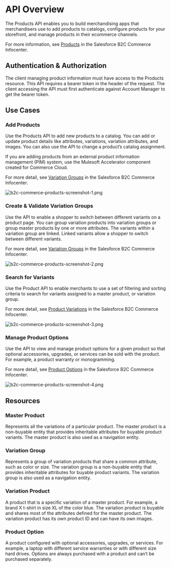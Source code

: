 # API Overview

The Products API enables you to build merchandising apps that merchandisers use to add products to catalogs, configure products for your storefront, and manage products in their ecommerce channels.

For more information, see [Products](https://documentation.b2c.commercecloud.salesforce.com/DOC1/topic/com.demandware.dochelp/content/b2c_commerce/topics/products/b2c_products.html) in the Salesforce B2C Commerce Infocenter.

## Authentication & Authorization

The client managing product information must have access to the Products resource. This API requires a bearer token in the header of the request. The client accessing the API must first authenticate against Account Manager to get the bearer token.

## Use Cases

### Add Products

Use the Products API to add new products to a catalog. You can add or update product details like attributes, variations, variation attributes, and images. You can also use the API to change a product’s catalog assignment.

If you are adding products from an external product information management (PIM) system, use the Mulesoft Accelerator component created for Commerce Cloud.

For more detail, see [Variation Groups](https://documentation.b2c.commercecloud.salesforce.com/DOC1/topic/com.demandware.dochelp/content/b2c_commerce/topics/products/b2c_variation_groups.html) in the Salesforce B2C Commerce Infocenter.

![b2c-commerce-products-screenshot-1.png](https://resources.docs.salesforce.com/rel1/doc/en-us/static/misc/b2c-commerce-products-screenshot-1.png)

### Create & Validate Variation Groups

Use the API to enable a shopper to switch between different variants on a product page. You can group variation products into variation groups or group master products by one or more attributes. The variants within a variation group are linked. Linked variants allow a shopper to switch between different variants.

For more detail, see [Variation Groups](https://documentation.b2c.commercecloud.salesforce.com/DOC1/topic/com.demandware.dochelp/content/b2c_commerce/topics/products/b2c_variation_groups.html) in the Salesforce B2C Commerce Infocenter.

![b2c-commerce-products-screenshot-2.png](https://resources.docs.salesforce.com/rel1/doc/en-us/static/misc/b2c-commerce-products-screenshot-2.png)

### Search for Variants

Use the Product API to enable merchants to use a set of filtering and sorting criteria to search for variants assigned to a master product, or variation group.

For more detail, see [Product Variations](https://documentation.b2c.commercecloud.salesforce.com/DOC1/topic/com.demandware.dochelp/content/b2c_commerce/topics/products/b2c_product_variations.html) in the Salesforce B2C Commerce Infocenter.

![b2c-commerce-products-screenshot-3.png](https://resources.docs.salesforce.com/rel1/doc/en-us/static/misc/b2c-commerce-products-screenshot-3.png)

### Manage Product Options

Use the API to view and manage product options for a given product so that optional accessories, upgrades, or services can be sold with the product. For example, a product warranty or monogramming.

For more detail, see [Product Options](https://documentation.b2c.commercecloud.salesforce.com/DOC1/topic/com.demandware.dochelp/content/b2c_commerce/topics/products/b2c_product_options.html) in the Salesforce B2C Commerce Infocenter.

![b2c-commerce-products-screenshot-4.png](https://resources.docs.salesforce.com/rel1/doc/en-us/static/misc/b2c-commerce-products-screenshot-4.png)

## Resources

### Master Product

Represents all the variations of a particular product. The master product is a non-buyable entity that provides inheritable attributes for buyable product variants. The master product is also used as a navigation entity.

### Variation Group

Represents a group of variation products that share a common attribute, such as color or size. The variation group is a non-buyable entity that provides inheritable attributes for buyable product variants. The variation group is also used as a navigation entity.

### Variation Product

A product that is a specific variation of a master product. For example, a brand X t-shirt in size XL of the color blue. The variation product is buyable and shares most of the attributes defined for the master product. The variation product has its own product ID and can have its own images.

### Product Option

A product configured with optional accessories, upgrades, or services. For example, a laptop with different service warranties or with different size hard drives. Options are always purchased with a product and can’t be purchased separately.
